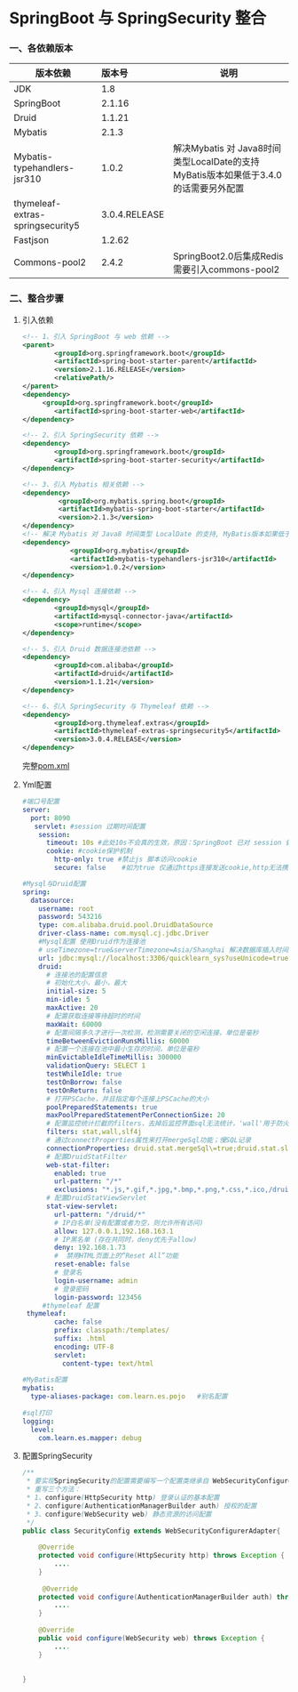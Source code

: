 # **SpringBoot** 与 **SpringSecurity** 整合

### 一、各依赖版本

| 版本依赖                         | 版本号        | 说明                                                         |
| -------------------------------- | :------------ | ------------------------------------------------------------ |
| JDK                              | 1.8           |                                                              |
| SpringBoot                       | 2.1.16        |                                                              |
| Druid                            | 1.1.21        |                                                              |
| Mybatis                          | 2.1.3         |                                                              |
| Mybatis-typehandlers-jsr310      | 1.0.2         | 解决Mybatis 对 Java8时间类型LocalDate的支持MyBatis版本如果低于3.4.0的话需要另外配置 |
| thymeleaf-extras-springsecurity5 | 3.0.4.RELEASE |                                                              |
| Fastjson                         | 1.2.62        |                                                              |
| Commons-pool2                    | 2.4.2         | SpringBoot2.0后集成Redis需要引入commons-pool2                |

### 二、整合步骤

1. 引入依赖

   ```xml
   <!-- 1、引入 SpringBoot 与 web 依赖 -->
   <parent>
           <groupId>org.springframework.boot</groupId>
           <artifactId>spring-boot-starter-parent</artifactId>
           <version>2.1.16.RELEASE</version>
           <relativePath/>
   </parent>
   <dependency>
        <groupId>org.springframework.boot</groupId>
           <artifactId>spring-boot-starter-web</artifactId>
   </dependency>
   
   <!-- 2、引入 SpringSecurity 依赖 -->
   <dependency>
           <groupId>org.springframework.boot</groupId>
           <artifactId>spring-boot-starter-security</artifactId>
   </dependency>
   
   <!-- 3、引入 Mybatis 相关依赖 -->
   <dependency>
            <groupId>org.mybatis.spring.boot</groupId>
            <artifactId>mybatis-spring-boot-starter</artifactId>
            <version>2.1.3</version>
   </dependency>
   <!-- 解决 Mybatis 对 Java8 时间类型 LocalDate 的支持, MyBatis版本如果低于3.4.0的话需要另外配置这里不做过多描述(具体度娘) -->
   <dependency>
               <groupId>org.mybatis</groupId>
               <artifactId>mybatis-typehandlers-jsr310</artifactId>
               <version>1.0.2</version>
   </dependency>
   
   <!-- 4、引入 Mysql 连接依赖 -->
   <dependency>
           <groupId>mysql</groupId>
           <artifactId>mysql-connector-java</artifactId>
           <scope>runtime</scope>
   </dependency>
   
   <!-- 5、引入 Druid 数据连接池依赖 -->
   <dependency>
           <groupId>com.alibaba</groupId>
           <artifactId>druid</artifactId>
           <version>1.1.21</version>
   </dependency>
   
   <!-- 6、引入 SpringSecurity 与 Thymeleaf 依赖 -->
   <dependency>
           <groupId>org.thymeleaf.extras</groupId>
           <artifactId>thymeleaf-extras-springsecurity5</artifactId>
           <version>3.0.4.RELEASE</version>
   </dependency>
   ```
   
   完整[pom.xml](.\pom.xml)
   
2. Yml配置

   ```yml
   #端口号配置
   server:
     port: 8090
      servlet: #session 过期时间配置
       session:
         timeout: 10s #此处10s不会真的生效，原因：SpringBoot 已对 session 做了限制 当配置时间小于1分钟时则默认是一分钟，也就是说必须大于1分钟才会生效
         cookie: #cookie保护机制
           http-only: true #禁止js 脚本访问cookie
           secure: false 	#如为true 仅通过https连接发送cookie,http无法携带cookie
   
   #Mysql与Druid配置
   spring:
     datasource:
       username: root
       password: 543216
       type: com.alibaba.druid.pool.DruidDataSource
       driver-class-name: com.mysql.cj.jdbc.Driver
       #Mysql配置 使用Druid作为连接池
       # useTimezone=true&serverTimezone=Asia/Shanghai 解决数据库插入时间差八小时
       url: jdbc:mysql://localhost:3306/quicklearn_sys?useUnicode=true&characterEncoding=UTF8&useJDBCCompliantTimezoneShift=true&useLegacyDatetimeCode=false&serverTimezone=UTC&useTimezone=true&serverTimezone=Asia/Shanghai
       druid:
         # 连接池的配置信息
         # 初始化大小，最小，最大
         initial-size: 5
         min-idle: 5
         maxActive: 20
         # 配置获取连接等待超时的时间
         maxWait: 60000
         # 配置间隔多久才进行一次检测，检测需要关闭的空闲连接，单位是毫秒
         timeBetweenEvictionRunsMillis: 60000
         # 配置一个连接在池中最小生存的时间，单位是毫秒
         minEvictableIdleTimeMillis: 300000
         validationQuery: SELECT 1
         testWhileIdle: true
         testOnBorrow: false
         testOnReturn: false
         # 打开PSCache，并且指定每个连接上PSCache的大小
         poolPreparedStatements: true
         maxPoolPreparedStatementPerConnectionSize: 20
         # 配置监控统计拦截的filters，去掉后监控界面sql无法统计，'wall'用于防火墙
         filters: stat,wall,slf4j
         # 通过connectProperties属性来打开mergeSql功能；慢SQL记录
         connectionProperties: druid.stat.mergeSql\=true;druid.stat.slowSqlMillis\=5000
         # 配置DruidStatFilter
         web-stat-filter:
           enabled: true
           url-pattern: "/*"
           exclusions: "*.js,*.gif,*.jpg,*.bmp,*.png,*.css,*.ico,/druid/*"
         # 配置DruidStatViewServlet
         stat-view-servlet:
           url-pattern: "/druid/*"
           # IP白名单(没有配置或者为空，则允许所有访问)
           allow: 127.0.0.1,192.168.163.1
           # IP黑名单 (存在共同时，deny优先于allow)
           deny: 192.168.1.73
           #  禁用HTML页面上的“Reset All”功能
           reset-enable: false
           # 登录名
           login-username: admin
           # 登录密码
           login-password: 123456
      	#thymeleaf 配置
   	thymeleaf:
           cache: false
           prefix: classpath:/templates/
           suffix: .html
           encoding: UTF-8
           servlet:
             content-type: text/html
             
   #MyBatis配置
   mybatis:
     type-aliases-package: com.learn.es.pojo   #别名配置
     
   #sql打印
   logging:
     level:
       com.learn.es.mapper: debug
   ```

3. 配置SpringSecurity

   ```java
   /**
    * 要实现SpringSecurity的配置需要编写一个配置类继承自 WebSecurityConfigurerAdapter
    * 重写三个方法：
    * 1、configure(HttpSecurity http) 登录认证的基本配置
    * 2、configure(AuthenticationManagerBuilder auth) 授权的配置
    * 3、configure(WebSecurity web) 静态资源的访问配置
    */
   public class SecurityConfig extends WebSecurityConfigurerAdapter{
       
       @Override
       protected void configure(HttpSecurity http) throws Exception {
           ....
       }
       
        @Override
       protected void configure(AuthenticationManagerBuilder auth) throws Exception {
           ....
       }
       
       @Override
       public void configure(WebSecurity web) throws Exception {
           ....
       }
       
       
   }
   ```

   

